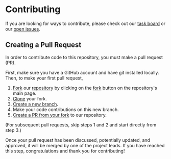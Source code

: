 # Contributing

If you are looking for ways to contribute, please check out our [task board](https://github.com/orgs/OpenBioML/projects/8) or our [open issues](https://github.com/OpenBioML/protein-lm-scaling/issues).

## Creating a Pull Request

In order to contribute code to this repository, you must make a pull request (PR).

First, make sure you have a GitHub account and have git installed locally. Then, to make your first pull request,

1. [Fork](https://docs.github.com/en/get-started/quickstart/fork-a-repo) our [repository](https://github.com/OpenBioML/protein-lm-scaling) by clicking on the [fork](https://github.com/OpenBioML/protein-lm-scaling/fork) button on the repository's main page. 
2. [Clone](https://docs.github.com/en/repositories/creating-and-managing-repositories/cloning-a-repository) your fork.
3. [Create a new branch](https://git-scm.com/book/en/v2/Git-Branching-Basic-Branching-and-Merging).
4. Make your code contributions on this new branch.
5. [Create a PR from your fork](https://docs.github.com/en/pull-requests/collaborating-with-pull-requests/proposing-changes-to-your-work-with-pull-requests/creating-a-pull-request-from-a-fork) to our repository.

(For subsequent pull requests, skip steps 1 and 2 and start directly from step 3.)

Once your pull request has been discussed, potentially updated, and approved, it will be merged by one of the project leads. If you have reached this step, congratulations and thank you for contributing!
